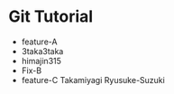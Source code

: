 # Git Tutorial

- feature-A
- 3taka3taka
- himajin315
- Fix-B
- feature-C
Takamiyagi
Ryusuke-Suzuki
